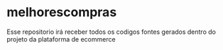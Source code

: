 # melhorescompras
Esse repositorio irá receber todos os codigos fontes gerados dentro do projeto da plataforma de ecommerce
